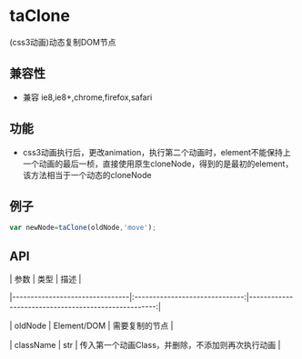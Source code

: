 ﻿# taClone
(css3动画)动态复制DOM节点
## 兼容性
 * 兼容 ie8,ie8+,chrome,firefox,safari
## 功能
 * css3动画执行后，更改animation，执行第二个动画时，element不能保持上一个动画的最后一桢，直接使用原生cloneNode，得到的是最初的element，该方法相当于一个动态的cloneNode
## 例子
```JavaScript
var newNode=taClone(oldNode,'move');
```
## API
|              参数              |              类型              |                          描述                       |

|--------------------------------|:------------------------------:|----------------------------------------------------:|

|             oldNode            |            Element/DOM         |                    需要复制的节点                   |

|            className           |              str               |  传入第一个动画Class，并删除，不添加则再次执行动画  |
